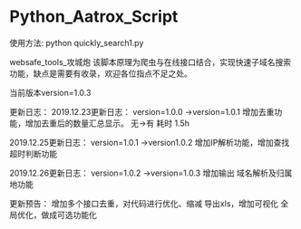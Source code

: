 # Python_Aatrox_Script


使用方法:
python quickly_search1.py


websafe_tools_攻城炮
该脚本原理为爬虫与在线接口结合，实现快速子域名搜索功能，缺点是需要有收录，欢迎各位指点不足之处。

当前版本version=1.0.3


更新日志：
2019.12.23更新日志：
version=1.0.0 ->version=1.0.1
增加去重功能，增加去重后的数量汇总显示。  无->有 耗时 1.5h

2019.12.25更新日志：
version=1.0.1 ->version1.0.2
增加IP解析功能，增加查找超时判断功能

2019.12.26更新日志：
version=1.0.2 ->version=1.0.3
增加输出 域名解析及归属地功能


更新预告：
增加多个接口去重，对代码进行优化、缩减
导出xls，增加可视化
全局优化，做成可选功能化
